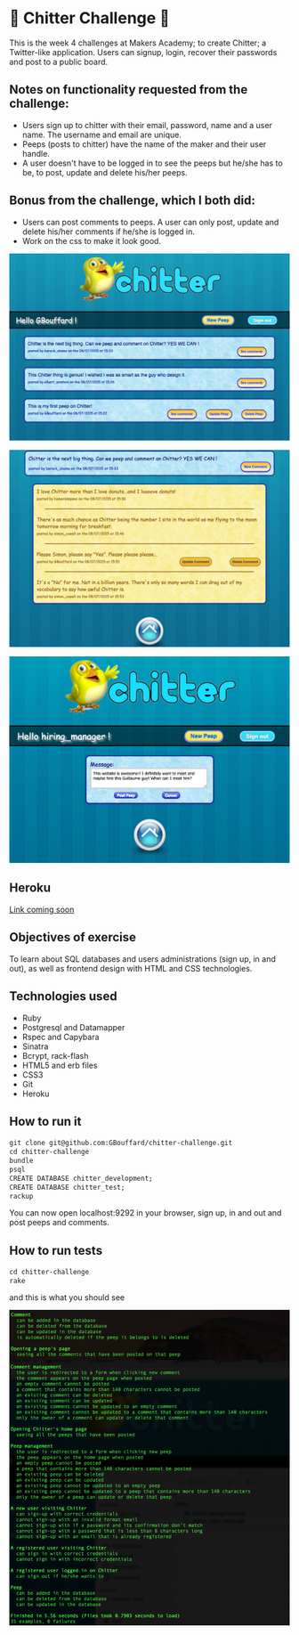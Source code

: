 :baby_chick: Chitter Challenge :baby_chick:
=================
This is the week 4 challenges at Makers Academy; to create Chitter; a Twitter-like application. Users can signup, login, recover their passwords and post to a public board.


Notes on functionality requested from the challenge:
------

* Users sign up to chitter with their email, password, name and a user name. The username and email are unique.
* Peeps (posts to chitter) have the name of the maker and their user handle.
* A user doesn't have to be logged in to see the peeps but he/she has to be, to post, update and delete his/her peeps.

Bonus from the challenge, which I both did:
-----

* Users can post comments to peeps. A user can only post, update and delete his/her comments if he/she is logged in.
* Work on the css to make it look good.

![](public/images/screenshot_1.png)

![](public/images/screenshot_2.png)

![](public/images/screenshot_3.png)

Heroku
----
[Link coming soon]()

Objectives of exercise
----
To learn about SQL databases and users administrations (sign up, in and out), as well as frontend design with HTML and CSS technologies.

Technologies used
----
- Ruby
- Postgresql and Datamapper
- Rspec and Capybara
- Sinatra
- Bcrypt, rack-flash
- HTML5 and erb files
- CSS3
- Git
- Heroku

How to run it
----
```
git clone git@github.com:GBouffard/chitter-challenge.git
cd chitter-challenge
bundle
psql
CREATE DATABASE chitter_development;
CREATE DATABASE chitter_test;
rackup
```
You can now open localhost:9292 in your browser, sign up, in and out and post peeps and comments.

How to run tests
----
```
cd chitter-challenge
rake
```

and this is what you should see

![](public/images/chitter_rspec_tests.png)
